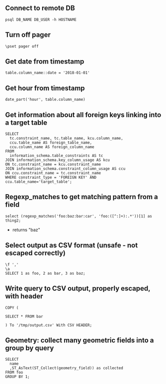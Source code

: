 ## Connect to remote DB

    psql DB_NAME DB_USER -h HOSTNAME

## Turn off pager

    \pset pager off

## Get date from timestamp

    table.column_name::date = '2018-01-01'

## Get hour from timestamp

    date_part('hour', table.column_name)

## Get information about all foreign keys linking into a target table

```
SELECT
  tc.constraint_name, tc.table_name, kcu.column_name,
  ccu.table_name AS foreign_table_name,
  ccu.column_name AS foreign_column_name                                                                                                                                                   FROM
  information_schema.table_constraints AS tc
JOIN information_schema.key_column_usage AS kcu
ON tc.constraint_name = kcu.constraint_name
JOIN information_schema.constraint_column_usage AS ccu
ON ccu.constraint_name = tc.constraint_name
WHERE constraint_type = 'FOREIGN KEY' AND ccu.table_name='target_table';
```

## Regexp_matches to get matching pattern from a field

```
select (regexp_matches('foo:baz:bar:car', 'foo:([^:]+):.*'))[1] as thing2;
```

* returns "baz"

## Select output as CSV format (unsafe - not escaped correctly)

```
\f ','
\a
SELECT 1 as foo, 2 as bar, 3 as baz;
```

## Write query to CSV output, properly escaped, with header

```
COPY (

SELECT * FROM bar

) To '/tmp/output.csv' With CSV HEADER;
```

## Geometry: collect many geometric fields into a group by query

```
SELECT 
  name
  ,ST_AsText(ST_Collect(geometry_field)) as collected
FROM foo
GROUP BY 1;
```
